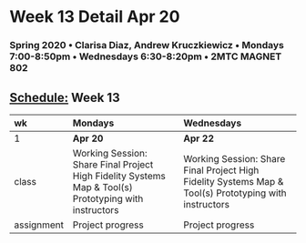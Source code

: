 # Week 13 Detail Apr 20

### Spring 2020 • Clarisa Diaz, Andrew Kruczkiewicz • Mondays 7:00-8:50pm • Wednesdays 6:30-8:20pm • 2MTC MAGNET 802

## [Schedule:](./) Week 13

| wk | Mondays | Wednesdays |
| :--- | :--- | :--- |
| 1 | **Apr 20** | **Apr 22** |
| class | Working Session: Share Final Project High Fidelity Systems Map & Tool\(s\) Prototyping with instructors | Working Session: Share Final Project High Fidelity Systems Map & Tool\(s\) Prototyping with instructors |
| assignment | Project progress | Project progress |

